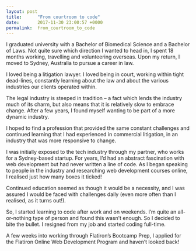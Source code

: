 ```yaml
---
layout: post
title:      "From courtroom to code"
date:       2017-11-30 23:00:57 +0000
permalink:  from_courtroom_to_code
---
```



I graduated university with a Bachelor of Biomedical Science and a Bachelor of Laws. Not quite sure which direction I wanted to head in, I spent 18 months working, travelling and volunteering overseas. Upon my return, I moved to Sydney, Australia to pursue a career in law. 

I loved being a litigation lawyer. I loved being in court, working within tight dead-lines, constantly learning about the law and about the various industries our clients operated within.

The legal industry is steeped in tradition – a fact which lends the industry much of its charm, but also means that it is relatively slow to embrace change. After a few years, I found myself wanting to be part of a more dynamic industry.

I hoped to find a profession that provided the same constant challenges and continued learning that I had experienced in commercial litigation, in an industry that was more responsive to change.

I was initially exposed to the tech industry through my partner, who works for a Sydney-based startup. For years, I’d had an abstract fascination with web development but had never written a line of code. As I began speaking to people in the industry and researching web development courses online, I realised just how many boxes it ticked!

Continued education seemed as though it would be a necessity, and I was assured I would be faced with challenges daily (even more often than I realised, as it turns out!).

So, I started learning to code after work and on weekends. I’m quite an all-or-nothing type of person and found this wasn’t enough. So I decided to bite the bullet. I resigned from my job and started coding full-time.

A few weeks into working through Flatiron’s Bootcamp Prep, I applied for the Flatiron Online Web Development Program and haven’t looked back!


